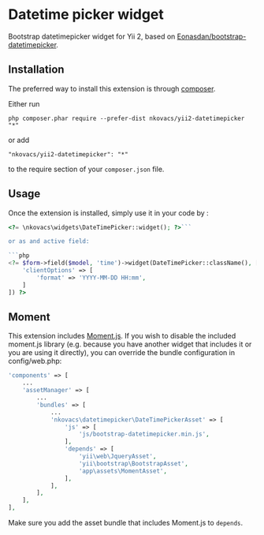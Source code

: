 Datetime picker widget
======================
Bootstrap datetimepicker widget for Yii 2, based on [Eonasdan/bootstrap-datetimepicker](https://github.com/Eonasdan/bootstrap-datetimepicker).

Installation
------------

The preferred way to install this extension is through [composer](http://getcomposer.org/download/).

Either run

```
php composer.phar require --prefer-dist nkovacs/yii2-datetimepicker "*"
```

or add

```
"nkovacs/yii2-datetimepicker": "*"
```

to the require section of your `composer.json` file.


Usage
-----

Once the extension is installed, simply use it in your code by  :

```php
<?= \nkovacs\widgets\DateTimePicker::widget(); ?>```

or as and active field:

```php
<?= $form->field($model, 'time')->widget(DateTimePicker::className(), [
    'clientOptions' => [
        'format' => 'YYYY-MM-DD HH:mm',
    ]
]) ?>
```

Moment
------

This extension includes [Moment.js](http://momentjs.com/). If you wish to disable the included moment.js library
(e.g. because you have another widget that includes it or you are using it directly),
you can override the bundle configuration in config/web.php:

```php
'components' => [
    ...
    'assetManager' => [
        ...
        'bundles' => [
            ...
            'nkovacs\datetimepicker\DateTimePickerAsset' => [
                'js' => [
                    'js/bootstrap-datetimepicker.min.js',
                ],
                'depends' => [
                    'yii\web\JqueryAsset',
                    'yii\bootstrap\BootstrapAsset',
                    'app\assets\MomentAsset',
                ],
            ],
        ],
    ],
],
```

Make sure you add the asset bundle that includes Moment.js to `depends`.
